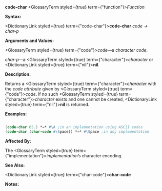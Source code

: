 **code-char** <GlossaryTerm styled={true} term={"function"}><i>Function</i></GlossaryTerm> 



**Syntax:** 



<DictionaryLink styled={true} term={"code-char"}><b>code-char</b></DictionaryLink> *code → char-p* 



**Arguments and Values:** 



<GlossaryTerm styled={true} term={"code"}><i>code</i></GlossaryTerm>—a *character code*. 



*char-p*—a <GlossaryTerm styled={true} term={"character"}><i>character</i></GlossaryTerm> or <DictionaryLink styled={true} term={"nil"}><b>nil</b></DictionaryLink>. 







 



 



**Description:** 



Returns a <GlossaryTerm styled={true} term={"character"}><i>character</i></GlossaryTerm> with the *code attribute* given by <GlossaryTerm styled={true} term={"code"}><i>code</i></GlossaryTerm>. If no such <GlossaryTerm styled={true} term={"character"}><i>character</i></GlossaryTerm> exists and one cannot be created, <DictionaryLink styled={true} term={"nil"}><b>nil</b></DictionaryLink> is returned. 



**Examples:**
```lisp

(code-char 65.) *→* #\A ;in an implementation using ASCII codes 
(code-char (char-code #\Space)) *→* #\Space ;in any implementation 

```
**Affected By:** 



The <GlossaryTerm styled={true} term={"implementation"}><i>implementation</i></GlossaryTerm>’s character encoding. 



**See Also:** 



<DictionaryLink styled={true} term={"char-code"}><b>char-code</b></DictionaryLink> 



**Notes:** 



